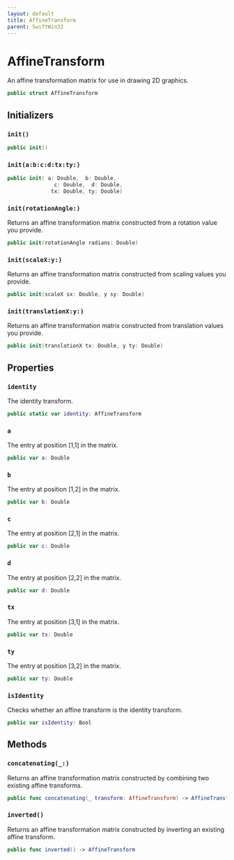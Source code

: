 ```yaml
---
layout: default
title: AffineTransform
parent: SwiftWin32
---
```

# AffineTransform

An affine transformation matrix for use in drawing 2D graphics.

``` swift
public struct AffineTransform 
```

## Initializers

### `init()`

``` swift
public init() 
```

### `init(a:b:c:d:tx:ty:)`

``` swift
public init( a: Double,  b: Double,
               c: Double,  d: Double,
              tx: Double, ty: Double) 
```

### `init(rotationAngle:)`

Returns an affine transformation matrix constructed from a rotation value
you provide.

``` swift
public init(rotationAngle radians: Double) 
```

### `init(scaleX:y:)`

Returns an affine transformation matrix constructed from scaling values
you provide.

``` swift
public init(scaleX sx: Double, y sy: Double) 
```

### `init(translationX:y:)`

Returns an affine transformation matrix constructed from translation
values you provide.

``` swift
public init(translationX tx: Double, y ty: Double) 
```

## Properties

### `identity`

The identity transform.

``` swift
public static var identity: AffineTransform 
```

### `a`

The entry at position \[1,1\] in the matrix.

``` swift
public var a: Double
```

### `b`

The entry at position \[1,2\] in the matrix.

``` swift
public var b: Double
```

### `c`

The entry at position \[2,1\] in the matrix.

``` swift
public var c: Double
```

### `d`

The entry at position \[2,2\] in the matrix.

``` swift
public var d: Double
```

### `tx`

The entry at position \[3,1\] in the matrix.

``` swift
public var tx: Double
```

### `ty`

The entry at position \[3,2\] in the matrix.

``` swift
public var ty: Double
```

### `isIdentity`

Checks whether an affine transform is the identity transform.

``` swift
public var isIdentity: Bool 
```

## Methods

### `concatenating(_:)`

Returns an affine transformation matrix constructed by combining two
existing affine transforms.

``` swift
public func concatenating(_ transform: AffineTransform) -> AffineTransform 
```

### `inverted()`

Returns an affine transformation matrix constructed by inverting an
existing affine transform.

``` swift
public func inverted() -> AffineTransform 
```
